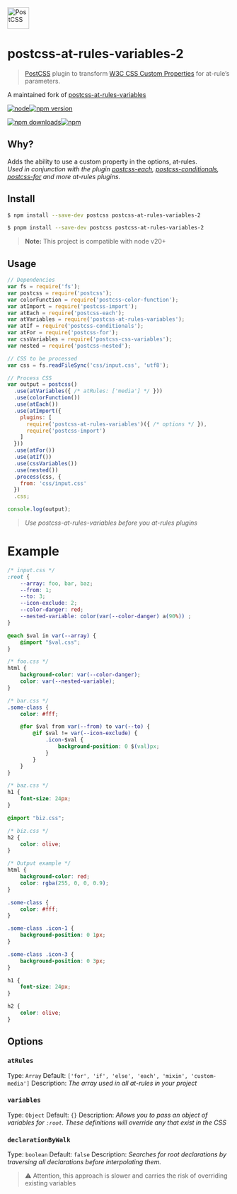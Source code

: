 <a href="https://github.com/postcss/postcss">
<img height="49" title="PostCSS" src="https://api.postcss.org/logo.svg">
</a>

# postcss-at-rules-variables-2

> [PostCSS](https://github.com/postcss/postcss) plugin to transform [W3C CSS Custom Properties](http://www.w3.org/TR/css-variables/) for at-rule’s parameters.

A maintained fork of [postcss-at-rules-variables](https://github.com/Scrum/postcss-at-rules-variables)

[![node](https://img.shields.io/node/v/postcss-at-rules-variables-2.svg?style=flat-square)]()[![npm version](https://img.shields.io/npm/v/postcss-at-rules-variables-2.svg?style=flat-square)](https://www.npmjs.com/package/postcss-at-rules-variables-2)

[![npm downloads](https://img.shields.io/npm/dm/postcss-at-rules-variables-2.svg?style=flat-square)](https://www.npmjs.com/package/postcss-at-rules-variables-2)[![npm](https://img.shields.io/npm/dt/postcss-at-rules-variables-2.svg?style=flat-square)](https://www.npmjs.com/package/postcss-at-rules-variables-2)


## Why?
Adds the ability to use a custom property in the options, at-rules.  
*Used in conjunction with the plugin [postcss-each], [postcss-conditionals], [postcss-for] and more at-rules plugins.*  

## Install

```bash
$ npm install --save-dev postcss postcss-at-rules-variables-2
```
```bash
$ pnpm install --save-dev postcss postcss-at-rules-variables-2
```

> **Note:** This project is compatible with node v20+

## Usage

```js
// Dependencies
var fs = require('fs');
var postcss = require('postcss');
var colorFunction = require('postcss-color-function');
var atImport = require('postcss-import');
var atEach = require('postcss-each');
var atVariables = require('postcss-at-rules-variables');
var atIf = require('postcss-conditionals');
var atFor = require('postcss-for');
var cssVariables = require('postcss-css-variables');
var nested = require('postcss-nested');

// CSS to be processed
var css = fs.readFileSync('css/input.css', 'utf8');

// Process CSS
var output = postcss()
  .use(atVariables({ /* atRules: ['media'] */ }))
  .use(colorFunction())
  .use(atEach())
  .use(atImport({
    plugins: [
      require('postcss-at-rules-variables')({ /* options */ }),
      require('postcss-import')
    ]
  }))
  .use(atFor())
  .use(atIf())
  .use(cssVariables())
  .use(nested())
  .process(css, {
    from: 'css/input.css'
  })
  .css;

console.log(output);
```
> *Use postcss-at-rules-variables before you at-rules plugins*

# Example

```css
/* input.css */
:root {
    --array: foo, bar, baz;
    --from: 1;
    --to: 3;
    --icon-exclude: 2;
    --color-danger: red;
    --nested-variable: color(var(--color-danger) a(90%)) ;
}

@each $val in var(--array) {
    @import "$val.css";
}
```

```css
/* foo.css */
html {
    background-color: var(--color-danger);
    color: var(--nested-variable);
}
```

```css
/* bar.css */
.some-class {
    color: #fff;

    @for $val from var(--from) to var(--to) {
        @if $val != var(--icon-exclude) {
            .icon-$val {
                background-position: 0 $(val)px;
            }
        }
    }
}
```

```css
/* baz.css */
h1 {
    font-size: 24px;
}

@import "biz.css";
```

```css
/* biz.css */
h2 {
    color: olive;
}
```

```css
/* Output example */
html {
    background-color: red;
    color: rgba(255, 0, 0, 0.9);
}

.some-class {
    color: #fff;
}

.some-class .icon-1 {
    background-position: 0 1px;
}

.some-class .icon-3 {
    background-position: 0 3px;
}

h1 {
    font-size: 24px;
}

h2 {
    color: olive;
}

```

## Options

### `atRules`

Type: `Array`
Default: `['for', 'if', 'else', 'each', 'mixin', 'custom-media']`
Description: *The array used in all at-rules in your project*

### `variables`

Type: `Object`
Default: `{}`
Description: *Allows you to pass an object of variables for `:root`. These definitions will override any that exist in the CSS*

### `declarationByWalk`

Type: `boolean`
Default: `false`
Description: *Searches for root declarations by traversing all declarations before interpolating them.*

> :warning: Attention, this approach is slower and carries the risk of overriding existing variables

[postcss-conditionals]:     https://github.com/andyjansson/postcss-conditionals
[postcss-each]:             https://github.com/outpunk/postcss-each
[postcss-for]:              https://github.com/antyakushev/postcss-for
[testen repo]:              https://github.com/egoist/testen
